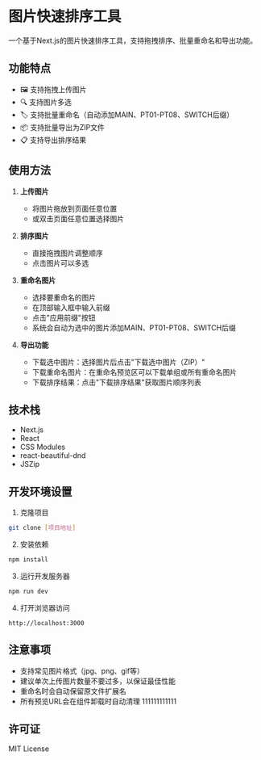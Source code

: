 # 图片快速排序工具

一个基于Next.js的图片快速排序工具，支持拖拽排序、批量重命名和导出功能。

## 功能特点

- 🖼️ 支持拖拽上传图片
- 🔍 支持图片多选
- 🏷️ 支持批量重命名（自动添加MAIN、PT01-PT08、SWITCH后缀）
- 📦 支持批量导出为ZIP文件
- 📋 支持导出排序结果


## 使用方法

1. **上传图片**
   - 将图片拖放到页面任意位置
   - 或双击页面任意位置选择图片

2. **排序图片**
   - 直接拖拽图片调整顺序
   - 点击图片可以多选

3. **重命名图片**
   - 选择要重命名的图片
   - 在顶部输入框中输入前缀
   - 点击"应用前缀"按钮
   - 系统会自动为选中的图片添加MAIN、PT01-PT08、SWITCH后缀

4. **导出功能**
   - 下载选中图片：选择图片后点击"下载选中图片（ZIP）"
   - 下载重命名图片：在重命名预览区可以下载单组或所有重命名图片
   - 下载排序结果：点击"下载排序结果"获取图片顺序列表

## 技术栈

- Next.js
- React
- CSS Modules
- react-beautiful-dnd
- JSZip

## 开发环境设置

1. 克隆项目
```bash
git clone [项目地址]
```

2. 安装依赖
```bash
npm install
```

3. 运行开发服务器
```bash
npm run dev
```

4. 打开浏览器访问
```
http://localhost:3000
```

## 注意事项

- 支持常见图片格式（jpg、png、gif等）
- 建议单次上传图片数量不要过多，以保证最佳性能
- 重命名时会自动保留原文件扩展名
- 所有预览URL会在组件卸载时自动清理
111111111111
## 许可证

MIT License 